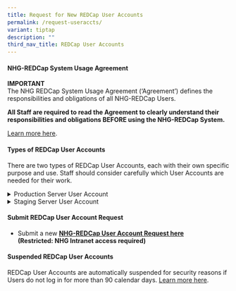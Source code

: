 ```yaml
---
title: Request for New REDCap User Accounts
permalink: /request-useraccts/
variant: tiptap
description: ""
third_nav_title: REDCap User Accounts
---
```

<h4><strong>NHG-REDCap System Usage Agreement</strong></h4>
<p><strong>IMPORTANT</strong>
<br>The NHG REDCap System Usage Agreement (‘Agreement’) defines the responsibilities
and obligations of all NHG-REDCap Users.</p>
<p><strong>All Staff are required to read the Agreement to clearly understand their responsibilities and obligations BEFORE using the NHG-REDCap System.</strong>
</p>
<p><a href="/redcap-use/" rel="noopener noreferrer nofollow" target="_blank">Learn more here</a>.</p>
<h4><strong>Types of REDCap User Accounts</strong></h4>
<p>There are two types of REDCap User Accounts, each with their own specific
purpose and use. Staff should consider carefully which User Accounts are
needed for their work.</p>
<div data-type="detailGroup" class="isomer-accordion isomer-accordion-white">
<details class="isomer-details">
<summary>Production Server User Account</summary>
<div data-type="detailsContent" class="isomer-details-content">
<p></p>
<div class="isomer-image-wrapper">
<img style="width: 50%;" height="auto" width="100%" alt="" src="/images/Content Images/rcProdserver.png">
</div>
<p>The REDCap Production Server is the regulated environment where the REDCap
Projects of approved research activities are hosted, and where research
data collection activities are conducted.</p>
<p></p>
<p>Users will need to have a Production Server User Account if they are involved
in the Study's data collection activities conducted in a REDCap Project.</p>
<p></p>
</div>
</details>
<details class="isomer-details">
<summary>Staging Server User Account</summary>
<div data-type="detailsContent" class="isomer-details-content">
<p></p>
<div class="isomer-image-wrapper">
<img style="width: 50%;" height="auto" width="100%" alt="" src="/images/Content Images/rcStagserver.png">
</div>
<p>The REDCap Staging Server is the sandbox environment intended for <strong>ONLY TESTING and LEARNING</strong> purposes.</p>
<p></p>
<p>While Users may freely create Projects on the Staging Server for testing
and learning purposes, they are <strong>PROHIBITED</strong> from collecting,
importing or entering any actual/real/live data on the Staging Server,&nbsp;including
for testing purposes.</p>
<p></p>
<p>All detected non-compliant activities will be reported to the relevant
NHG oversight committees.</p>
<p></p>
<p>Staging Server User Accounts are optional.</p>
<p></p>
</div>
</details>
</div>
<p></p>
<h4><strong>Submit REDCap User Account Request</strong></h4>
<ul data-tight="true" class="tight">
<li>
<p>Submit a new <strong><a href="https://redcap.nhg.com.sg/surveys/?s=FY8NDCDKWE" rel="noopener noreferrer nofollow" target="_blank">NHG-REDCap User Account Request here</a></strong> 
<br><strong>(Restricted: NHG Intranet access required)</strong>
</p>
</li>
</ul>
<p></p>
<p></p>
<h4><strong>Suspended REDCap User Accounts</strong></h4>
<p>REDCap User Accounts are automatically suspended for security reasons
if Users do not log in for more than&nbsp;90 calendar days. <a href="/reactivation-useracct/" rel="noopener noreferrer nofollow" target="_blank">Learn more here</a>.</p>
<p></p>